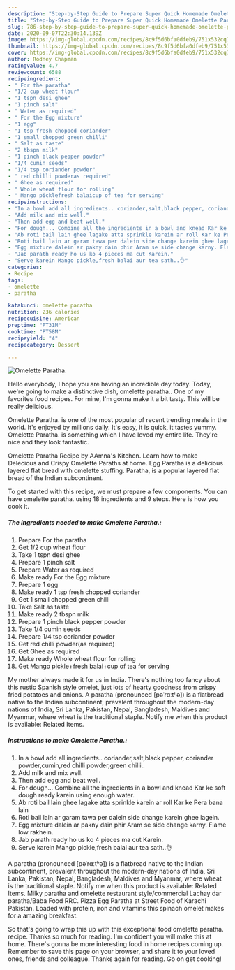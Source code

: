 ```yaml
---
description: "Step-by-Step Guide to Prepare Super Quick Homemade Omelette Paratha."
title: "Step-by-Step Guide to Prepare Super Quick Homemade Omelette Paratha."
slug: 786-step-by-step-guide-to-prepare-super-quick-homemade-omelette-paratha
date: 2020-09-07T22:30:14.139Z
image: https://img-global.cpcdn.com/recipes/8c9f5d6bfa0dfeb9/751x532cq70/omelette-paratha-recipe-main-photo.jpg
thumbnail: https://img-global.cpcdn.com/recipes/8c9f5d6bfa0dfeb9/751x532cq70/omelette-paratha-recipe-main-photo.jpg
cover: https://img-global.cpcdn.com/recipes/8c9f5d6bfa0dfeb9/751x532cq70/omelette-paratha-recipe-main-photo.jpg
author: Rodney Chapman
ratingvalue: 4.7
reviewcount: 6588
recipeingredient:
- " For the paratha"
- "1/2 cup wheat flour"
- "1 tspn desi ghee"
- "1 pinch salt"
- " Water as required"
- " For the Egg mixture"
- "1 egg"
- "1 tsp fresh chopped coriander"
- "1 small chopped green chilli"
- " Salt as taste"
- "2 tbspn milk"
- "1 pinch black pepper powder"
- "1/4 cumin seeds"
- "1/4 tsp coriander powder"
- " red chilli powderas required"
- " Ghee as required"
- " Whole wheat flour for rolling"
- " Mango picklefresh balaicup of tea for serving"
recipeinstructions:
- "In a bowl add all ingredients.. coriander,salt,black pepper, coriander powder,cumin,red chilli powder,green chilli.."
- "Add milk and mix well."
- "Then add egg and beat well."
- "For dough... Combine all the ingredients in a bowl and knead Kar ke soft dough ready karein using enough water."
- "Ab roti bail lain ghee lagake atta sprinkle karein ar roll Kar ke Pera bana lain"
- "Roti bail lain ar garam tawa per dalein side change karein ghee lagein."
- "Egg mixture dalein ar pakny dain phir Aram se side change karny. Flame low rakhein."
- "Jab parath ready ho us ko 4 pieces ma cut Karein."
- "Serve karein Mango pickle,fresh balai aur tea sath..👌"
categories:
- Recipe
tags:
- omelette
- paratha

katakunci: omelette paratha 
nutrition: 236 calories
recipecuisine: American
preptime: "PT31M"
cooktime: "PT58M"
recipeyield: "4"
recipecategory: Dessert

---
```



![Omelette Paratha.](https://img-global.cpcdn.com/recipes/8c9f5d6bfa0dfeb9/751x532cq70/omelette-paratha-recipe-main-photo.jpg)

Hello everybody, I hope you are having an incredible day today. Today, we're going to make a distinctive dish, omelette paratha.. One of my favorites food recipes. For mine, I'm gonna make it a bit tasty. This will be really delicious.

Omelette Paratha. is one of the most popular of recent trending meals in the world. It's enjoyed by millions daily. It's easy, it is quick, it tastes yummy. Omelette Paratha. is something which I have loved my entire life. They're nice and they look fantastic.

Omelette Paratha Recipe by AAmna&#39;s Kitchen. Learn how to make Delecious and Crispy Omelette Paraths at home. Egg Paratha is a delicious layered flat bread with omelette stuffing. Paratha, is a popular layered flat bread of the Indian subcontinent.


To get started with this recipe, we must prepare a few components. You can have omelette paratha. using 18 ingredients and 9 steps. Here is how you cook it.

<!--inarticleads1-->

##### The ingredients needed to make Omelette Paratha.:

1. Prepare  For the paratha
1. Get 1/2 cup wheat flour
1. Take 1 tspn desi ghee
1. Prepare 1 pinch salt
1. Prepare  Water as required
1. Make ready  For the Egg mixture
1. Prepare 1 egg
1. Make ready 1 tsp fresh chopped coriander
1. Get 1 small chopped green chilli
1. Take  Salt as taste
1. Make ready 2 tbspn milk
1. Prepare 1 pinch black pepper powder
1. Take 1/4 cumin seeds
1. Prepare 1/4 tsp coriander powder
1. Get  red chilli powder(as required)
1. Get  Ghee as required
1. Make ready  Whole wheat flour for rolling
1. Get  Mango pickle+fresh balai+cup of tea for serving


My mother always made it for us in India. There&#39;s nothing too fancy about this rustic Spanish style omelet, just lots of hearty goodness from crispy fried potatoes and onions. A paratha (pronounced [pəˈrɑːtʰə]) is a flatbread native to the Indian subcontinent, prevalent throughout the modern-day nations of India, Sri Lanka, Pakistan, Nepal, Bangladesh, Maldives and Myanmar, where wheat is the traditional staple. Notify me when this product is available: Related Items. 

<!--inarticleads2-->

##### Instructions to make Omelette Paratha.:

1. In a bowl add all ingredients.. coriander,salt,black pepper, coriander powder,cumin,red chilli powder,green chilli..
1. Add milk and mix well.
1. Then add egg and beat well.
1. For dough... Combine all the ingredients in a bowl and knead Kar ke soft dough ready karein using enough water.
1. Ab roti bail lain ghee lagake atta sprinkle karein ar roll Kar ke Pera bana lain
1. Roti bail lain ar garam tawa per dalein side change karein ghee lagein.
1. Egg mixture dalein ar pakny dain phir Aram se side change karny. Flame low rakhein.
1. Jab parath ready ho us ko 4 pieces ma cut Karein.
1. Serve karein Mango pickle,fresh balai aur tea sath..👌


A paratha (pronounced [pəˈrɑːtʰə]) is a flatbread native to the Indian subcontinent, prevalent throughout the modern-day nations of India, Sri Lanka, Pakistan, Nepal, Bangladesh, Maldives and Myanmar, where wheat is the traditional staple. Notify me when this product is available: Related Items. Milky paratha and omelette restaurant style/commercial Lachay dar paratha/Baba Food RRC. Pizza Egg Paratha at Street Food of Karachi Pakistan. Loaded with protein, iron and vitamins this spinach omelet makes for a amazing breakfast. 

So that's going to wrap this up with this exceptional food omelette paratha. recipe. Thanks so much for reading. I'm confident you will make this at home. There's gonna be more interesting food in home recipes coming up. Remember to save this page on your browser, and share it to your loved ones, friends and colleague. Thanks again for reading. Go on get cooking!
